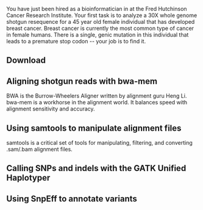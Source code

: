 You have just been hired as a bioinformatician in at the Fred Hutchinson Cancer Research Institute. Your first task is to analyze a 30X whole genome shotgun resequence for a 45 year old female individual that has developed breast cancer. Breast cancer is currently the most common type of cancer in female humans. There is a single, genic mutation in this individual that leads to a premature stop codon -- your job is to find it. 

## Download 

## Aligning shotgun reads with bwa-mem

BWA is the Burrow-Wheelers Aligner written by alignment guru Heng Li. bwa-mem is a workhorse in the alignment world. It balances speed with alignment sensitivity and accuracy.

## Using samtools to manipulate alignment files

samtools is a critical set of tools for manipulating, filtering, and converting .sam/.bam alignment files.

## Calling SNPs and indels with the GATK Unified Haplotyper



## Using SnpEff to annotate variants